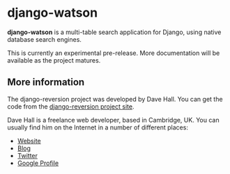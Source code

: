 django-watson
=============

**django-watson** is a multi-table search application for Django, using native database search engines.

This is currently an experimental pre-release. More documentation will be available as the project matures.

    
More information
----------------

The django-reversion project was developed by Dave Hall. You can get the code
from the [django-reversion project site][].

[django-reversion project site]: http://github.com/etianen/django-reversion
    "django-reversion on GitHub"
    
Dave Hall is a freelance web developer, based in Cambridge, UK. You can usually
find him on the Internet in a number of different places:

*   [Website](http://www.etianen.com/ "Dave Hall's homepage")
*   [Blog](http://www.etianen.com/blog/developers/ "Dave Hall's blog")
*   [Twitter](http://twitter.com/etianen "Dave Hall on Twitter")
*   [Google Profile](http://www.google.com/profiles/david.etianen "Dave Hall's Google profile")
